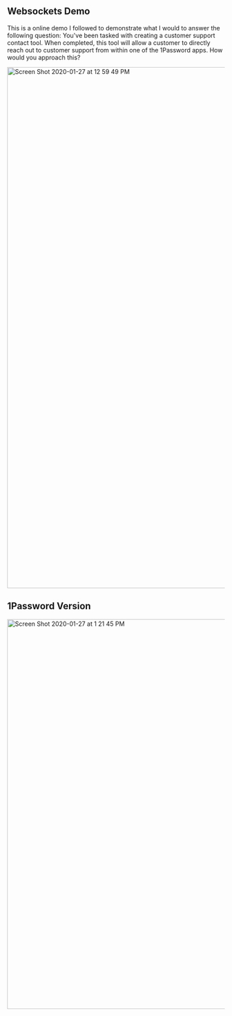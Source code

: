 ## Websockets Demo

This is a online demo I followed to demonstrate what I would to answer the following question:
You've been tasked with creating a customer support contact tool. When completed, this tool will allow a customer to directly reach out to customer support from within one of the 1Password apps. How would you approach this?

<img width="1207" alt="Screen Shot 2020-01-27 at 12 59 49 PM" src="https://user-images.githubusercontent.com/46384968/73209450-7f9f2700-4105-11ea-875d-df5bc0fdd845.png">

## 1Password Version

<img width="903" alt="Screen Shot 2020-01-27 at 1 21 45 PM" src="https://user-images.githubusercontent.com/46384968/73210710-0bb24e00-4108-11ea-800d-0723dafa2bd3.png">
